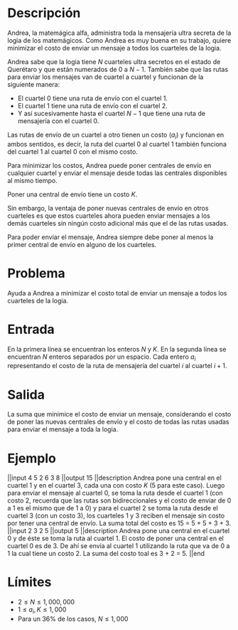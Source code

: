 # Descripción

Andrea, la matemágica alfa, administra toda la mensajería ultra secreta de la logia de los matemágicos. Como Andrea es muy buena en su trabajo, quiere minimizar el costo de enviar un mensaje a todos los cuarteles de la logia.

Andrea sabe que la logia tiene $N$ cuarteles ultra secretos en el estado de Querétaro y que están numerados de $0$ a $N-1$. También sabe que las rutas para enviar los mensajes van de cuartel a cuartel y funcionan de la siguiente manera:

- El cuartel $0$ tiene una ruta de envío con el cuartel $1$.
- El cuartel $1$ tiene una ruta de envío con el cuartel $2$.
- Y así sucesivamente hasta el cuartel $N-1$ que tiene una ruta de mensajería con el cuartel $0$.

Las rutas de envío de un cuartel a otro tienen un costo ($a_i$) y funcionan en ambos sentidos, es decir, la ruta del cuartel $0$ al cuartel $1$ también funciona del cuartel $1$ al cuartel $0$ con el mismo costo.

Para minimizar los costos, Andrea puede poner centrales de envío en cualquier cuartel y enviar el mensaje desde todas las centrales disponibles al mismo tiempo.

Poner una central de envío tiene un costo $K$.

Sin embargo, la ventaja de poner nuevas centrales de envío en otros cuarteles es que estos cuarteles ahora pueden enviar mensajes a los demás cuarteles sin ningún costo adicional más que el de las rutas usadas.

Para poder enviar el mensaje, Andrea siempre debe poner al menos la primer central de envío en alguno de los cuarteles.

# Problema

Ayuda a Andrea a minimizar el costo total de enviar un mensaje a todos los cuarteles de la logia.

# Entrada

En la primera línea se encuentran los enteros $N$ y $K$. En la segunda línea se encuentran $N$ enteros separados por un espacio. Cada entero $a_i$ representando el costo de la ruta de mensajería del cuartel $i$ al cuartel $i+1$.

# Salida

La suma que minimice el costo de enviar un mensaje, considerando el costo de poner las nuevas centrales de envío y el costo de todas las rutas usadas para enviar el mensaje a toda la logia.

# Ejemplo

||input
4 5
2
6
3
8
||output
15
||description
Andrea pone una central en el cuartel $1$ y en el cuartel $3$, cada una con costo $K$ (5 para este caso). Luego para enviar el mensaje al cuartel $0$, se toma la ruta desde el cuartel $1$ (con costo 2, recuerda que las rutas son bidireccionales y el costo de enviar de $0$ a $1$ es el mismo que de $1$ a $0$) y para el cuartel $2$ se toma la ruta desde el cuartel $3$ (con un costo 3), los cuarteles 1 y 3 reciben el mensaje sin costo por tener una central de envío. La suma total del costo es 15 = 5 + 5 + 3 + 3.
||input
2 3
2
5
||output
5
||description
Andrea pone una central en el cuartel $0$ y de éste se toma la ruta al cuartel $1$. El costo de poner una central en el cuartel $0$ es de 3. De ahí se envía al cuartel $1$ utilizando la ruta que va de $0$ a $1$ la cual tiene un costo 2. La suma del costo toal es 3 + 2 = 5.
||end

# Límites

- $2 \leq N \leq 1,000,000$
- $1 \leq a_i,K \leq 1,000$
- Para un 36% de los casos, $N \leq 1,000$
